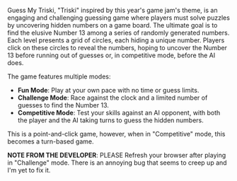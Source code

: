Guess My Triski, "Triski" inspired by this year's game jam's theme, is an engaging and challenging guessing game where players must solve puzzles by uncovering hidden numbers on a game board.  The ultimate goal is to find the elusive Number 13 among a series of randomly generated numbers.  Each level presents a grid of circles, each hiding a unique number.  Players click on these circles to reveal the numbers, hoping to uncover the Number 13 before running out of guesses or, in competitive mode, before the AI does.

The game features multiple modes: 

- **Fun Mode**: Play at your own pace with no time or guess limits.
- **Challenge Mode**: Race against the clock and a limited number of guesses to find the Number 13.
- **Competitive Mode**: Test your skills against an AI opponent, with both the player and the AI taking turns to guess the hidden numbers.

This is a point-and-click game, however, when in "Competitive" mode, this becomes a turn-based game.

**NOTE FROM THE DEVELOPER**: PLEASE Refresh your browser after playing in "Challenge" mode.  There is an annoying bug that seems to creep up and I'm yet to fix it.